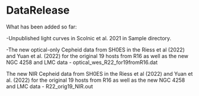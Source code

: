 # DataRelease

What has been added so far:

-Unpublished light curves in Scolnic et al. 2021 in Sample directory.

-The new optical-only Cepheid data from SH0ES in the Riess et al (2022) and Yuan et al. (2022) for the original 19 hosts from R16 as well as the new NGC 4258 and LMC data - optical_wes_R22_for19fromR16.dat

The new NIR Cepheid data from SH0ES in the Riess et al (2022) and Yuan et al. (2022) for the original 19 hosts from R16 as well as the new NGC 4258 and LMC data - R22_orig19_NIR.out
